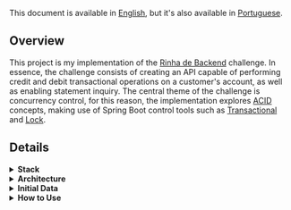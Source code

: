 This document is available in [English](DETAILS-EN.md), but it's also available in [Portuguese](DETAILS.md).

## Overview

This project is my implementation of the [Rinha de Backend](https://github.com/zanfranceschi/rinha-de-backend-2024-q1) challenge. In essence, the challenge consists of creating an API capable of performing credit and debit transactional operations on a customer's account, as well as enabling statement inquiry. The central theme of the challenge is concurrency control, for this reason, the implementation explores [ACID](https://www.ibm.com/docs/en/cics-tx/11.1?topic=processing-acid-properties-transactions) concepts, making use of Spring Boot control tools such as [Transactional](https://docs.spring.io/spring-data/jpa/reference/jpa/transactions.html) and [Lock](https://docs.spring.io/spring-data/jpa/reference/jpa/locking.html).


## Details

<details >
      <summary><b>Stack</b></summary>

![Java](https://img.shields.io/badge/java-%23ED8B00.svg?style=for-the-badge&logo=openjdk&logoColor=white)
![Spring](https://img.shields.io/badge/Spring%20Boot-6DB33F.svg?style=for-the-badge&logo=Spring-Boot&logoColor=white)
![Swagger](https://img.shields.io/badge/Swagger-85EA2D.svg?style=for-the-badge&logo=Swagger&logoColor=black)
![Nginx](https://img.shields.io/badge/nginx-%23009639.svg?style=for-the-badge&logo=nginx&logoColor=white)
![Postgres](https://img.shields.io/badge/PostgreSQL-4169E1.svg?style=for-the-badge&logo=PostgreSQL&logoColor=white)
![Docker](https://img.shields.io/badge/Docker-2496ED.svg?style=for-the-badge&logo=Docker&logoColor=white)

</details>


<details >
      <summary><b>Architecture</b></summary>

![Arquitetura](../img/arquitetura.png)
</details>



<details>
      <summary><b>Initial Data</b></summary>

**Customers**


| id | limit    | initial balance |
|----|----------|-----------------|
| 1  | 100000   | 0               |
| 2  | 80000    | 0               |
| 3  | 1000000  | 0               |
| 4  | 10000000 | 0               |
| 5  | 500000   | 0               |

</details>

<details>
      <summary><b>How to Use</b></summary>

1. Make sure Docker is installed on your machine.
2. Clone this repository to your local environment.
3. Navigate to the project directory.
4. In the terminal, execute the following command to build and start the Docker container:
   - On Linux, run:
       ```bash
       docker compose up
       ```

   - On Windows, run:
       ```bash
       docker-compose up
       ```

5. After the containers are built and the application is started, access [Scallar](http://localhost:8080/scallar.html) to view its documentation. You should see the following screen:![account-api](../img/scallar-screen.png)


**Notes:**
- Ensure that ports `9999`, `8081`, `8082`, and `5432` are not being used by another application on your system to avoid conflicts. If necessary, you can modify the port mapping in the [docker-compose.yaml](docker-compose.yaml) file.
</details>
